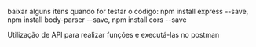 baixar alguns itens quando for testar o codigo: npm install express --save, npm install body-parser --save, npm install cors --save

Utilização de API para realizar funções e executá-las no postman
